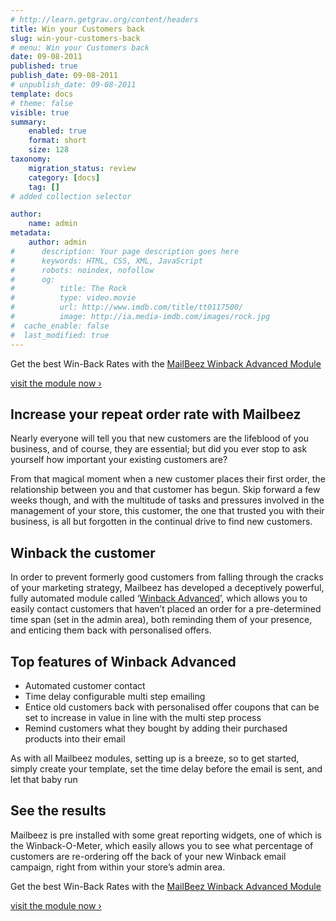 ```yaml
---
# http://learn.getgrav.org/content/headers
title: Win your Customers back
slug: win-your-customers-back
# menu: Win your Customers back
date: 09-08-2011
published: true
publish_date: 09-08-2011
# unpublish_date: 09-08-2011
template: docs
# theme: false
visible: true
summary:
    enabled: true
    format: short
    size: 128
taxonomy:
    migration_status: review
    category: [docs]
    tag: []
# added collection selector

author:
    name: admin
metadata:
    author: admin
#      description: Your page description goes here
#      keywords: HTML, CSS, XML, JavaScript
#      robots: noindex, nofollow
#      og:
#          title: The Rock
#          type: video.movie
#          url: http://www.imdb.com/title/tt0117500/
#          image: http://ia.media-imdb.com/images/rock.jpg
#  cache_enable: false
#  last_modified: true
---
```


 Get the best Win-Back Rates with the [MailBeez Winback Advanced Module](http://www.mailbeez.com/documentation/mailbeez/winback_advanced/ "Winback Advanced")

[visit the module now ›](http://www.mailbeez.com/documentation/mailbeez/winback_advanced/ "Winback Advanced")



 

## Increase your repeat order rate with Mailbeez

Nearly everyone will tell you that new customers are the lifeblood of you business, and of course, they are essential; but did you ever stop to ask yourself how important your existing customers are?

From that magical moment when a new customer places their first order, the relationship between you and that customer has begun. Skip forward a few weeks though, and with the multitude of tasks and pressures involved in the management of your store, this customer, the one that trusted you with their business, is all but forgotten in the continual drive to find new customers.

## Winback the customer

In order to prevent formerly good customers from falling through the cracks of your marketing strategy, Mailbeez has developed a deceptively powerful, fully automated module called ‘[Winback Advanced](http://www.mailbeez.com/documentation/mailbeez/winback_advanced/ "Winback Advanced")’, which allows you to easily contact customers that haven’t placed an order for a pre-determined time span (set in the admin area), both reminding them of your presence, and enticing them back with personalised offers.

## Top features of Winback Advanced

- Automated customer contact
- Time delay configurable multi step emailing
- Entice old customers back with personalised offer coupons that can be set to increase in value in line with the multi step process
- Remind customers what they bought by adding their purchased products into their email

As with all Mailbeez modules, setting up is a breeze, so to get started, simply create your template, set the time delay before the email is sent, and let that baby run

## See the results

Mailbeez is pre installed with some great reporting widgets, one of which is the Winback-O-Meter, which easily allows you to see what percentage of customers are re-ordering off the back of your new Winback email campaign, right from within your store’s admin area.

 Get the best Win-Back Rates with the [MailBeez Winback Advanced Module](http://www.mailbeez.com/documentation/mailbeez/winback_advanced/ "Winback Advanced")

[visit the module now ›](http://www.mailbeez.com/documentation/mailbeez/winback_advanced/ "Winback Advanced")
